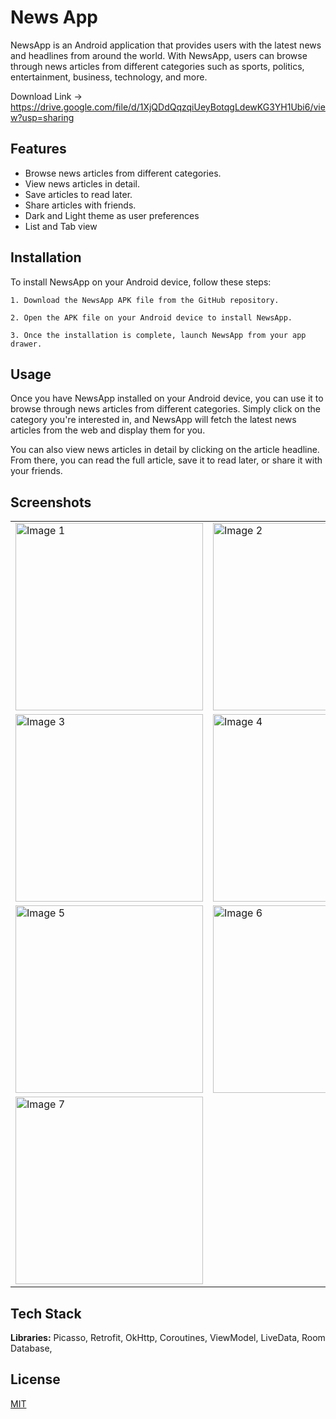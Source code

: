 
# News App

NewsApp is an Android application that provides users with the latest news and headlines from around the world. With NewsApp, users can browse through news articles from different categories such as sports, politics, entertainment, business, technology, and more.

Download Link -> https://drive.google.com/file/d/1XjQDdQqzqiUeyBotqgLdewKG3YH1Ubi6/view?usp=sharing

## Features
- Browse news articles from different categories.
- View news articles in detail.
- Save articles to read later.
- Share articles with friends.
- Dark and Light theme as user preferences
- List and Tab view
## Installation
To install NewsApp on your Android device, follow these steps:

    1. Download the NewsApp APK file from the GitHub repository.

    2. Open the APK file on your Android device to install NewsApp.

    3. Once the installation is complete, launch NewsApp from your app drawer.



## Usage
Once you have NewsApp installed on your Android device, you can use it to browse through news articles from different categories. Simply click on the category you're interested in, and NewsApp will fetch the latest news articles from the web and display them for you.

You can also view news articles in detail by clicking on the article headline. From there, you can read the full article, save it to read later, or share it with your friends.

## Screenshots

<table>
  <tr>
    <td><img src="https://user-images.githubusercontent.com/60837727/229924081-cf672127-6999-4ada-a47d-a0cce0dc22d0.jpeg" width="300" alt="Image 1"></td>
    <td><img src="https://user-images.githubusercontent.com/60837727/229924150-71ad59b0-884d-45fb-8911-7f4c1b5877bb.jpeg" width="300" alt="Image 2"></td>
  </tr>
  <tr>
    <td><img src="https://user-images.githubusercontent.com/60837727/229924156-0ce61ea1-edd1-4233-b12c-d7dbae71a210.jpeg" width="300" alt="Image 3"></td>
    <td><img src="https://user-images.githubusercontent.com/60837727/229924159-8054b59d-891c-4bdb-b2de-db9a539adf56.jpeg" width="300" alt="Image 4"></td>
  </tr>
  <tr>
    <td><img src="https://user-images.githubusercontent.com/60837727/229924164-1e33a65d-9d67-4392-85ff-02b76d2efee1.jpeg" width="300" alt="Image 5"></td>
    <td><img src="https://user-images.githubusercontent.com/60837727/229924137-06beefc2-33bf-4f86-88aa-32cc0cc17126.jpeg" width="300" alt="Image 6"></td>
  </tr>
  <tr>
    <td><img src="https://user-images.githubusercontent.com/60837727/229924171-2b6fd6c0-bfe1-4104-a280-c43c16e95df9.jpeg" width="300" alt="Image 7"></td>
  </tr>
</table>

## Tech Stack

**Libraries:** Picasso, Retrofit, OkHttp, Coroutines, ViewModel, LiveData, Room Database, 



## License
[MIT](https://choosealicense.com/licenses/mit/)

